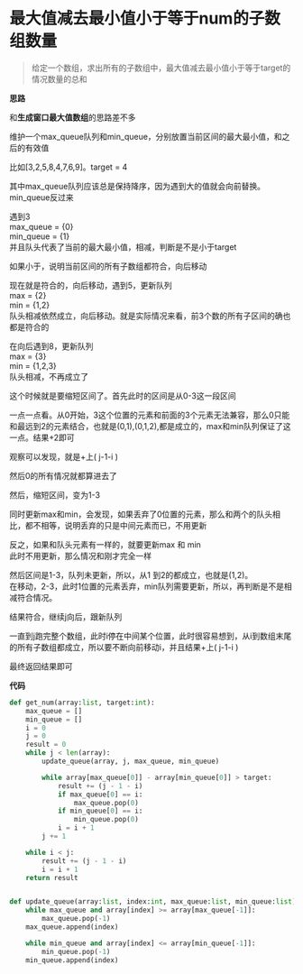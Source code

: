 # 最大值减去最小值小于等于num的子数组数量

> 给定一个数组，求出所有的子数组中，最大值减去最小值小于等于target的情况数量的总和


**思路**

和**生成窗口最大值数组**的思路差不多

维护一个max_queue队列和min_queue，分别放置当前区间的最大最小值，和之后的有效值

比如[3,2,5,8,4,7,6,9]。target = 4

其中max_queue队列应该总是保持降序，因为遇到大的值就会向前替换。min_queue反过来

遇到3  
max_queue = {0}  
min_queue = {1}  
并且队头代表了当前的最大最小值，相减，判断是不是小于target

如果小于，说明当前区间的所有子数组都符合，向后移动

现在就是符合的，向后移动，遇到5，更新队列  
max = {2}  
min = {1,2}  
队头相减依然成立，向后移动。就是实际情况来看，前3个数的所有子区间的确也都是符合的

在向后遇到8，更新队列  
max = {3}  
min = {1,2,3}  
队头相减，不再成立了  

这个时候就是要缩短区间了。首先此时的区间是从0-3这一段区间

一点一点看。从0开始，3这个位置的元素和前面的3个元素无法兼容，那么0只能和最远到2的元素结合，也就是(0,1),(0,1,2),都是成立的，max和min队列保证了这一点。结果+2即可

观察可以发现，就是+上( j-1-i )

然后0的所有情况就都算进去了

然后，缩短区间，变为1-3

同时更新max和min，会发现，如果丢弃了0位置的元素，那么和两个的队头相比，都不相等，说明丢弃的只是中间元素而已，不用更新

反之，如果和队头元素有一样的，就要更新max 和 min  
此时不用更新，那么情况和刚才完全一样

然后区间是1-3，队列未更新，所以，从1 到2的都成立，也就是(1,2)。  
在移动，2-3，此时1位置的元素丢弃，min队列需要更新，所以，再判断是不是相减符合情况。  

结果符合，继续j向后，跟新队列

一直到j跑完整个数组，此时i停在中间某个位置，此时很容易想到，从i到数组末尾的所有子数组都成立，所以要不断向前移动i，并且结果+上( j-1-i )

最终返回结果即可

**代码**

```python
def get_num(array:list, target:int):
    max_queue = []
    min_queue = []
    i = 0
    j = 0
    result = 0
    while j < len(array):
        update_queue(array, j, max_queue, min_queue)

        while array[max_queue[0]] - array[min_queue[0]] > target:
            result += (j - 1 - i)
            if max_queue[0] == i:
                max_queue.pop(0)
            if min_queue[0] == i:
                min_queue.pop(0)
            i = i + 1
        j += 1

    while i < j:
        result += (j - 1 - i)
        i = i + 1
    return result


def update_queue(array:list, index:int, max_queue:list, min_queue:list):
    while max_queue and array[index] >= array[max_queue[-1]]:
        max_queue.pop(-1)
    max_queue.append(index)

    while min_queue and array[index] <= array[min_queue[-1]]:
        min_queue.pop(-1)
    min_queue.append(index)
```
